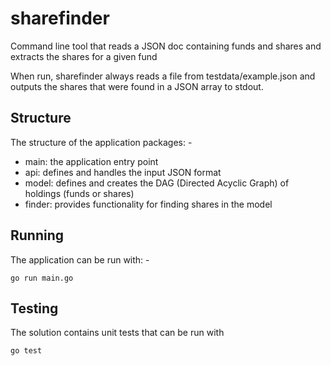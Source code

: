# sharefinder

Command line tool that reads a JSON doc containing funds and shares and extracts the shares for a given fund

When run, sharefinder always reads a file from testdata/example.json and outputs the shares that were found
in a JSON array to stdout.

## Structure

The structure of the application packages: -

- main: the application entry point
- api: defines and handles the input JSON format
- model: defines and creates the DAG (Directed Acyclic Graph) of holdings (funds or shares)
- finder: provides functionality for finding shares in the model

## Running

The application can be run with: -

    go run main.go

## Testing

The solution contains unit tests that can be run with

    go test
